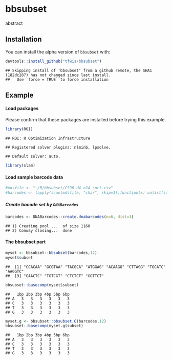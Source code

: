 
# bbsubset

abstract

## Installation

You can install the alpha version of `bbsubset` with:

``` r
devtools::install_github("tfwis/bbsubset")
```

    ## Skipping install of 'bbsubset' from a github remote, the SHA1 (182dc287) has not changed since last install.
    ##   Use `force = TRUE` to force installation

## Example

#### Load packages

Please confirm that these packages are installed before trying this
example.

``` r
library(ROI)
```

    ## ROI: R Optimization Infrastructure

    ## Registered solver plugins: nlminb, lpsolve.

    ## Default solver: auto.

``` r
library(slam)
```

#### Load sample barcode data

``` r
#mdsfile <- "~/R/bbsubset/CS96_d4_n24_sort.csv"
#barcodes <- lapply(scan(mdsfile, "char", skip=1),function(x) unlist(strsplit(x,','))[-1])[[1]]
```

##### Create bacode set by `DNABarcodes`

``` r
barcodes <- DNABarcodes::create.dnabarcodes(n=6, dist=3)
```

    ## 1) Creating pool ...  of size 1160
    ## 2) Conway closing...  done

#### The bbsubset part

``` r
myset <- bbsubset::bbsubset(barcodes,12)
myset$subset
```

    ##  [1] "CCACAA" "GCGTAA" "TACGCA" "ATGGAG" "ACAAGG" "CTTAGG" "TGCATC" "AAGGTC"
    ##  [9] "GAACTC" "TGTCGT" "CTCTCT" "GGTTCT"

``` r
bbsubset::basecomp(myset$subset)
```

    ##   1bp 2bp 3bp 4bp 5bp 6bp
    ## A   3   3   3   3   3   3
    ## C   3   3   3   3   3   3
    ## T   3   3   3   3   3   3
    ## G   3   3   3   3   3   3

``` r
myset.g <- bbsubset::bbsubset.G(barcodes,12)
bbsubset::basecomp(myset.g$subset)
```

    ##   1bp 2bp 3bp 4bp 5bp 6bp
    ## A   3   3   3   3   3   3
    ## C   3   3   3   3   3   3
    ## T   3   3   3   3   3   3
    ## G   3   3   3   3   3   3
